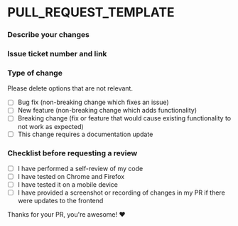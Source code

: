 # PULL\_REQUEST\_TEMPLATE

### Describe your changes

### Issue ticket number and link

### Type of change

Please delete options that are not relevant.

* [ ] Bug fix (non-breaking change which fixes an issue)
* [ ] New feature (non-breaking change which adds functionality)
* [ ] Breaking change (fix or feature that would cause existing functionality to not work as expected)
* [ ] This change requires a documentation update

### Checklist before requesting a review

* [ ] I have performed a self-review of my code
* [ ] I have tested on Chrome and Firefox
* [ ] I have tested it on a mobile device
* [ ] I have provided a screenshot or recording of changes in my PR if there were updates to the frontend

Thanks for your PR, you're awesome! ❤️‍
